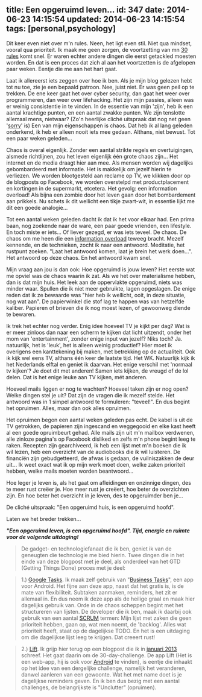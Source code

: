 title: Een opgeruimd leven...
id: 347
date: 2014-06-23 14:15:54
updated: 2014-06-23 14:15:54
tags: [personal,psychology]
---
Dit keer even niet over m'n rules. Neen, het ligt even stil. Niet qua mindset, vooral qua prioriteit. Ik maak me geen zorgen, de voortzetting van mn [30 rules](http://jeltelagendijk.nl/2014/05/rules-het-begin/ "The rules… Het begin") komt snel. Er waren echter andere dingen die eerst getackled moesten worden. En dat is een proces dat zich al aan het voortzetten is de afgelopen paar weken. Eentje die me aan het hart gaat.

<!--more-->

Laat ik allereerst iets zeggen over hoe ik ben. Als je mijn blog gelezen hebt tot nu toe, zie je een bepaald patroon. Nee, juist niet. Er was geen peil op te trekken. De ene keer gaat het over cyber security, dan gaat het weer over programmeren, dan weer over lifehacking. Het zijn mijn passies, alleen was er weinig consistentie in te vinden. In de essentie van mijn 'zijn', heb ik een aantal krachtige punten, en een aantal zwakke punten. We zijn tenslotte allemaal mens, nietwaar? (Zo'n heerlijke cliché uitspraak dat nog net geen '[sorry](http://jeltelagendijk.nl/2014/05/rules-sorry/ "Sorry :: The rules")' is) Een van mijn eigenschappen is chaos. Dat heb ik al lang geleden onderkend, ik heb er alleen nooit iets mee gedaan. Althans, niet bewust. Tot een paar weken geleden...

Chaos is overal eigenlijk. Zonder een aantal strikte regels en overtuigingen, alsmede richtlijnen, zou het leven eigenlijk één grote chaos zijn... Het internet en de media draagt hier aan mee. Als mensen worden wij dagelijks gebombardeerd met informatie. Het is makkelijk om jezelf hierin te verliezen. We worden blootgesteld aan reclame op TV, we klikken door op de blogposts op Facebook, we worden overstelpd met productplacement en kortingen in de supermarkt, etcetera. Het gevolg: een information overload! Als bijna een zombie door het leven gaan door het bombardement aan prikkels. Nu schets ik dit wellicht een tikje zwart-wit, in essentie lijkt me dit een goede analogie...

Tot een aantal weken geleden dacht ik dat ik het voor elkaar had. Een prima baan, nog zoekende naar de ware, een paar goede vrienden, een lifestyle. En toch miste er iets... Of liever gezegd, er was iets teveel. De chaos. De chaos om me heen die een [information overload](http://www.infogineering.net/understanding-information-overload.htm "Understanding information overload") teweeg bracht. Mezelf kennende, en de technieken, zocht ik naar een antwoord. Meditatie, het rustpunt zoeken. "Laat het antwoord komen, laat je brein het werk doen...". Het antwoord op deze chaos. En het antwoord kwam snel.

Mijn vraag aan jou is dan ook: Hoe opgeruimd is jouw leven? Het eerste wat me opviel was de chaos waarin ik zat. Als we het over materialisme hebben, dan is dat mijn huis. Het leek aan de oppervlakte opgeruimd, niets was minder waar. Spullen die ik niet meer gebruikte, lagen opgeslagen. De enige reden dat ik ze bewaarde was "hier heb ik wellicht, ooit, in deze situatie, nog wat aan". De papierwinkel die stof lag te happen was van hetzelfde kaliber. Papieren of brieven die ik nog moest lezen, of gewoonweg diende te bewaren.

Ik trek het echter nog verder. Enig idee hoeveel TV je kijkt per dag? Wat is er meer zinloos dan naar een scherm te kijken dat licht uitzendt, onder het mom van 'entertainment', zonder enige input van jezelf? Niks toch? Ja. natuurlijk, het is 'leuk', het is alleen weinig productief? Hier moet ik overigens een kanttekening bij maken, met betrekking op de actualiteit. Ook ik kijk wel eens TV, althans één keer de laatste tijd. Het WK. Natuurlijk kijk ik het Nederlands elftal en geniet ik daarvan. Het enige verschil met 'normaal tv kijken'? Je doet dit met anderen! Samen iets kijken, de vreugd of de lol delen. Dat is het enige leuke aan TV kijken, mét anderen.

Hoeveel mails liggen er nog te wachten? Hoeveel taken zijn er nog open? Welke dingen stel je uit? Dat zijn de vragen die ik mezelf stelde. Het antwoord was in 1 simpel antwoord te formuleren: "teveel!". En dus begint het opruimen. Alles, maar dan ook alles opruimen.

Het opruimen begon een aantal weken geleden pas echt. De kabel is uit de TV getrokken, de papieren zijn ingescand en weggegooid en elke kast heeft al een goede opruimbeurt gehad. Alle mails zijn uit m'n mailbox verdwenen, alle zinloze pagina's op Facebook disliked en zelfs m'n phone begint leeg te raken. Recepten zijn gearchiveerd, ik heb een lijst met m'n boeken die ik wil lezen, heb een overzicht van de audiobooks die ik wil luisteren. De financiën zijn gebudgetteerd, de afwas is gedaan, de vuilniszakken de deur uit... Ik weet exact wat ik op mijn werk moet doen, welke zaken prioriteit hebben, welke mails moeten worden beantwoord...

Hoe leger je leven is, als het gaat om afleidingen en onzinnige dingen, des te meer rust creëer je. Hoe meer rust je creëert, hoe beter de overzichten zijn. En hoe beter het overzicht in je leven, des te opgeruimder ben je...

De cliché uitspraak: "Een opgeruimd huis, is een opgeruimd hoofd".

Laten we het breder trekken...

_**"Een opgeruimd leven, is een opgeruimd hoofd". Tijd, energie en ruimte voor de volgende uitdaging!**_

> De gadget- en technologiefanaat die ik ben, geniet ik van de geneugten die technologie me bied hierin. Twee dingen die in het einde van deze blogpost met je deel, als onderdeel van het GTD (Getting Things Done) proces met je deel:

> 1.) [Google Tasks](https://www.gmail.com/mail/help/tasks/). Ik maak zelf gebruik van "[Business Tasks](https://play.google.com/store/apps/details?id=com.appgenix.biztasks "Google Play Store :: Business Tasks")", een app voor Android. Het fijne aan deze app, naast dat het gratis is, is de mate van flexibiliteit. Subtaken aanmaken, reminders, het zit er allemaal in. En dus neem ik deze app als de heilige graal en maak hier dagelijks gebruik van. Orde in de chaos scheppen begint met het structureren van lijsten. De developer die ik ben, maak ik daarbij ook gebruik van een aantal [SCRUM](http://www.scrum.nl/site/Scrum-Begrippen-agile-scrum "Scrum begrippen") termen: Mijn lijst met zaken die geen prioriteit hebben, gaan op, wat men noemt, de 'backlog'. Alles wat prioriteit heeft, staat op de dagelijkse TODO. En het is een uitdaging om die dagelijkse lijst leeg te krijgen. Dat creeert rust!

> 2.) [Lift](https://www.lift.do/app/users/15beb999ed5c07c6cc4d "Jelte Lagendijk on Lift"). Ik grijp hier terug op een blogpost die ik in [januari 2013](http://jeltelagendijk.nl/2013/01/challenge-accepted/ "Challenge… accepted") schreef. Het gaat daarin om de 30-day-challenge. De app Lift (Het is een web-app, hij is ook voor [Android](https://play.google.com/store/apps/details?id=com.liftworldwide.lift "Google Play Store :: Lift") te vinden), is eentje die inhaakt op het idee van een dergelijke challenge, namelijk het veranderen, danwel aanleren van een gewoonte. Wat het met name doet is je dagelijkse reminders geven. En ik ben dus bezig met een aantal challenges, de belangrijkste is "Unclutter" (opruimen).
